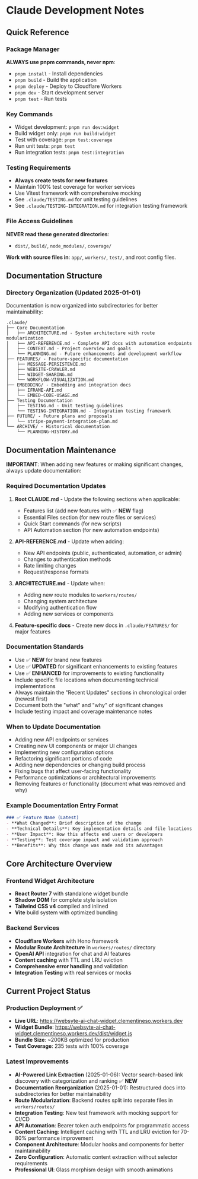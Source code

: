 # Claude Development Notes

## Quick Reference

### Package Manager
**ALWAYS use pnpm commands, never npm**:
- `pnpm install` - Install dependencies
- `pnpm build` - Build the application
- `pnpm deploy` - Deploy to Cloudflare Workers
- `pnpm dev` - Start development server
- `pnpm test` - Run tests

### Key Commands
- Widget development: `pnpm run dev:widget`
- Build widget only: `pnpm run build:widget`
- Test with coverage: `pnpm test:coverage`
- Run unit tests: `pnpm test`
- Run integration tests: `pnpm test:integration`

### Testing Requirements
- **Always create tests for new features**
- Maintain 100% test coverage for worker services
- Use Vitest framework with comprehensive mocking
- See `.claude/TESTING.md` for unit testing guidelines
- See `.claude/TESTING-INTEGRATION.md` for integration testing framework

### File Access Guidelines
**NEVER read these generated directories**:
- `dist/`, `build/`, `node_modules/`, `coverage/`

**Work with source files in**: `app/`, `workers/`, `test/`, and root config files.

## Documentation Structure

### Directory Organization (Updated 2025-01-01)
Documentation is now organized into subdirectories for better maintainability:
```
.claude/
├── Core Documentation
│   ├── ARCHITECTURE.md - System architecture with route modularization
│   ├── API-REFERENCE.md - Complete API docs with automation endpoints
│   ├── CONTEXT.md - Project overview and goals
│   └── PLANNING.md - Future enhancements and development workflow
├── FEATURES/ - Feature-specific documentation
│   ├── MESSAGE-PERSISTENCE.md
│   ├── WEBSITE-CRAWLER.md
│   ├── WIDGET-SHARING.md
│   └── WORKFLOW-VISUALIZATION.md
├── EMBEDDING/ - Embedding and integration docs
│   ├── IFRAME-API.md
│   └── EMBED-CODE-USAGE.md
├── Testing Documentation
│   ├── TESTING.md - Unit testing guidelines
│   └── TESTING-INTEGRATION.md - Integration testing framework
├── FUTURE/ - Future plans and proposals
│   └── stripe-payment-integration-plan.md
└── ARCHIVE/ - Historical documentation
    └── PLANNING-HISTORY.md
```

## Documentation Maintenance
**IMPORTANT**: When adding new features or making significant changes, always update documentation:

### Required Documentation Updates
1. **Root CLAUDE.md** - Update the following sections when applicable:
   - Features list (add new features with ✅ **NEW** flag)
   - Essential Files section (for new route files or services)
   - Quick Start commands (for new scripts)
   - API Automation section (for new automation endpoints)

2. **API-REFERENCE.md** - Update when adding:
   - New API endpoints (public, authenticated, automation, or admin)
   - Changes to authentication methods
   - Rate limiting changes
   - Request/response formats

3. **ARCHITECTURE.md** - Update when:
   - Adding new route modules to `workers/routes/`
   - Changing system architecture
   - Modifying authentication flow
   - Adding new services or components

4. **Feature-specific docs** - Create new docs in `.claude/FEATURES/` for major features

### Documentation Standards
- Use ✅ **NEW** for brand new features
- Use ✅ **UPDATED** for significant enhancements to existing features  
- Use ✅ **ENHANCED** for improvements to existing functionality
- Include specific file locations when documenting technical implementations
- Always maintain the "Recent Updates" sections in chronological order (newest first)
- Document both the "what" and "why" of significant changes
- Include testing impact and coverage maintenance notes

### When to Update Documentation
- Adding new API endpoints or services
- Creating new UI components or major UI changes
- Implementing new configuration options
- Refactoring significant portions of code
- Adding new dependencies or changing build process
- Fixing bugs that affect user-facing functionality
- Performance optimizations or architectural improvements
- Removing features or functionality (document what was removed and why)

### Example Documentation Entry Format
```markdown
### ✅ Feature Name (Latest)
- **What Changed**: Brief description of the change
- **Technical Details**: Key implementation details and file locations
- **User Impact**: How this affects end users or developers
- **Testing**: Test coverage impact and validation approach
- **Benefits**: Why this change was made and its advantages
```

## Core Architecture Overview

### Frontend Widget Architecture
- **React Router 7** with standalone widget bundle
- **Shadow DOM** for complete style isolation
- **Tailwind CSS v4** compiled and inlined
- **Vite** build system with optimized bundling

### Backend Services
- **Cloudflare Workers** with Hono framework
- **Modular Route Architecture** in `workers/routes/` directory
- **OpenAI API** integration for chat and AI features
- **Content caching** with TTL and LRU eviction
- **Comprehensive error handling** and validation
- **Integration Testing** with real services or mocks

## Current Project Status

### Production Deployment ✅
- **Live URL**: https://websyte-ai-chat-widget.clementineso.workers.dev
- **Widget Bundle**: https://websyte-ai-chat-widget.clementineso.workers.dev/dist/widget.js
- **Bundle Size**: ~200KB optimized for production
- **Test Coverage**: 235 tests with 100% coverage

### Latest Improvements
- **AI-Powered Link Extraction** (2025-01-06): Vector search-based link discovery with categorization and ranking ✅ **NEW**
- **Documentation Reorganization** (2025-01-01): Restructured docs into subdirectories for better maintainability
- **Route Modularization**: Backend routes split into separate files in `workers/routes/`
- **Integration Testing**: New test framework with mocking support for CI/CD
- **API Automation**: Bearer token auth endpoints for programmatic access
- **Content Caching**: Intelligent caching with TTL and LRU eviction for 70-80% performance improvement
- **Component Architecture**: Modular hooks and components for better maintainability
- **Zero Configuration**: Automatic content extraction without selector requirements
- **Professional UI**: Glass morphism design with smooth animations

